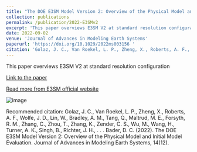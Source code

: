 ```yaml
---
title: "The DOE E3SM Model Version 2: Overview of the Physical Model and Initial Model Evaluation"
collection: publications
permalink: /publication/2022-E3SMv2
excerpt: 'This paper overviews E3SM V2 at standard resolution configuration'
date: 2022-09-02
venue: 'Journal of Advances in Modeling Earth Systems'
paperurl: 'https://doi.org/10.1029/2022ms003156 '
citation: 'Golaz, J. C., Van Roekel, L. P., Zheng, X., Roberts, A. F., Wolfe, J. D., Lin, W., Bradley, A. M., Tang, Q., Maltrud, M. E., Forsyth, R. M., Zhang, C., Zhou, T., Zhang, K., Zender, C. S., Wu, M., Wang, H., Turner, A. K., Singh, B., Richter, J. H., . . . Bader, D. C. (2022). The DOE E3SM Model Version 2: Overview of the Physical Model and Initial Model Evaluation. Journal of Advances in Modeling Earth Systems, 14(12). '
---
```

This paper overviews E3SM V2 at standard resolution configuration

[Link to the paper](https://doi.org/10.1029/2022ms003156 )

[Read more from E3SM official website](https://e3sm.org/e3smv2-overview-paper/)

![image](https://e3sm.org/wp-content/uploads/2022/11/image-20221111-185620.png)

Recommended citation: Golaz, J. C., Van Roekel, L. P., Zheng, X., Roberts, A. F., Wolfe, J. D., Lin, W., Bradley, A. M., Tang, Q., Maltrud, M. E., Forsyth, R. M., Zhang, C., Zhou, T., Zhang, K., Zender, C. S., Wu, M., Wang, H., Turner, A. K., Singh, B., Richter, J. H., . . . Bader, D. C. (2022). The DOE E3SM Model Version 2: Overview of the Physical Model and Initial Model Evaluation. Journal of Advances in Modeling Earth Systems, 14(12). 